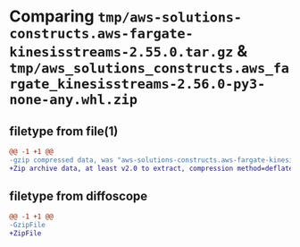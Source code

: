 # Comparing `tmp/aws-solutions-constructs.aws-fargate-kinesisstreams-2.55.0.tar.gz` & `tmp/aws_solutions_constructs.aws_fargate_kinesisstreams-2.56.0-py3-none-any.whl.zip`

## filetype from file(1)

```diff
@@ -1 +1 @@
-gzip compressed data, was "aws-solutions-constructs.aws-fargate-kinesisstreams-2.55.0.tar", last modified: Fri Apr 12 16:15:37 2024, max compression
+Zip archive data, at least v2.0 to extract, compression method=deflate
```

## filetype from diffoscope

```diff
@@ -1 +1 @@
-GzipFile
+ZipFile
```


